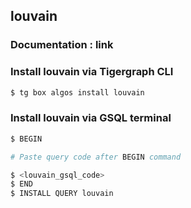 ## louvain
### Documentation : link 
### Install louvain via Tigergraph CLI
```bash
$ tg box algos install louvain
```
### Install louvain via GSQL terminal
```bash
$ BEGIN 

# Paste query code after BEGIN command

$ <louvain_gsql_code>
$ END 
$ INSTALL QUERY louvain
```